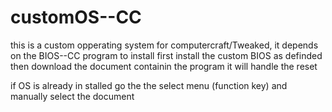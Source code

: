 # customOS--CC
this is a custom opperating system for computercraft/Tweaked,
it depends on the BIOS--CC program
to install first install the custom BIOS as definded
then download the document containin the program
it will handle the reset

if OS is already in stalled go the the select menu (function key) and manually select the document
